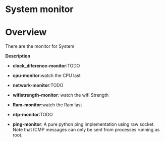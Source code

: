 # System monitor

# Overview
There are the monitor for System

**Description**
* **clock_diference-monitor**:TODO

* **cpu-monitor**:watch the CPU last

* **network-monitor**:TODO

* **wifistrength-monitor**: watch the wifi Strength 

* **Ram-monitor**:watch the Ram last

* **ntp-monitor**:TODO

* **ping-monitor**:  A pure python ping implementation using raw socket. Note that ICMP messages can only be sent from processes running as root.
